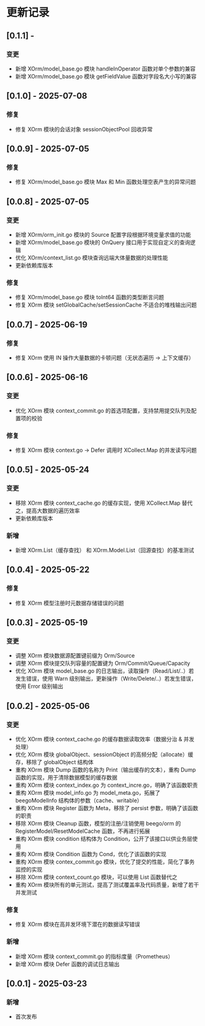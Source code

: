 # 更新记录

## [0.1.1] - 
### 变更
- 新增 XOrm/model_base.go 模块 handleInOperator 函数对单个参数的兼容
- 新增 XOrm/model_base.go 模块 getFieldValue 函数对字段名大小写的兼容

## [0.1.0] - 2025-07-08
### 修复
- 修复 XOrm 模块的会话对象 sessionObjectPool 回收异常

## [0.0.9] - 2025-07-05
### 修复
- 修复 XOrm/model_base.go 模块 Max 和 Min 函数处理空表产生的异常问题

## [0.0.8] - 2025-07-05
### 变更
- 新增 XOrm/orm_init.go 模块的 Source 配置字段根据环境变量求值的功能
- 新增 XOrm/model_base.go 模块的 OnQuery 接口用于实现自定义的查询逻辑
- 优化 XOrm/context_list.go 模块查询远端大体量数据的处理性能
- 更新依赖库版本

### 修复
- 修复 XOrm/model_base.go 模块 toInt64 函数的类型断言问题
- 修复 XOrm 模块 setGlobalCache/setSessionCache 不适合的堆栈输出问题

## [0.0.7] - 2025-06-19
### 修复
- 修复 XOrm 使用 IN 操作大量数据的卡顿问题（无状态遍历 -> 上下文缓存）

## [0.0.6] - 2025-06-16
### 变更
- 优化 XOrm 模块 context_commit.go 的首选项配置，支持禁用提交队列及配置项的校验

### 修复
- 修复 XOrm 模块 context.go -> Defer 调用时 XCollect.Map 的并发读写问题

## [0.0.5] - 2025-05-24
### 变更
- 移除 XOrm 模块 context_cache.go 的缓存实现，使用 XCollect.Map 替代之，提高大数据的遍历效率
- 更新依赖库版本

### 新增
- 新增 XOrm.List（缓存查找） 和 XOrm.Model.List（回源查找）的基准测试

## [0.0.4] - 2025-05-22
### 修复
- 修复 XOrm 模型注册时元数据存储错误的问题

## [0.0.3] - 2025-05-19
### 变更
- 调整 XOrm 模块数据源配置键前缀为 Orm/Source
- 调整 XOrm 模块提交队列容量的配置键为 Orm/Commit/Queue/Capacity
- 优化 XOrm 模块 model_base.go 的日志输出，读取操作（Read/List/..）若发生错误，使用 Warn 级别输出，更新操作（Write/Delete/..）若发生错误，使用 Error 级别输出

## [0.0.2] - 2025-05-06
### 变更
- 优化 XOrm 模块 context_cache.go 的缓存数据读取效率（数据分治 & 并发处理）
- 优化 XOrm 模块 globalObject、sessionObject 的高频分配（allocate）缓存，移除了 globalObject 结构体
- 重构 XOrm 模块 Dump 函数的名称为 Print（输出缓存的文本），重构 Dump 函数的实现，用于清除数据模型的缓存数据
- 重构 XOrm 模块 context_index.go 为 context_incre.go，明确了该函数职责
- 重构 XOrm 模块 model_info.go 为 model_meta.go，拓展了 beegoModelInfo 结构体的参数（cache、writable）
- 重构 XOrm 模块 Register 函数为 Meta，移除了 persist 参数，明确了该函数的职责
- 移除 XOrm 模块 Cleanup 函数，模型的注册/注销使用 beego/orm 的 RegisterModel/ResetModelCache 函数，不再进行拓展
- 重构 XOrm 模块 condition 结构体为 Condition，公开了该接口以供业务层使用
- 重构 XOrm 模块 Condition 函数为 Cond，优化了该函数的实现
- 重构 XOrm 模块 contex_commit.go 模块，优化了提交的性能，简化了事务监控的实现
- 移除 XOrm 模块 context_count.go 模块，可以使用 List 函数替代之
- 重构 XOrm 模块所有的单元测试，提高了测试覆盖率及代码质量，新增了若干并发测试

### 修复
- 修复 XOrm 模块在高并发环境下潜在的数据读写错误

### 新增
- 新增 XOrm 模块 context_commit.go 的指标度量（Prometheus）
- 新增 XOrm 模块 Defer 函数的调试日志输出

## [0.0.1] - 2025-03-23
### 新增
- 首次发布
